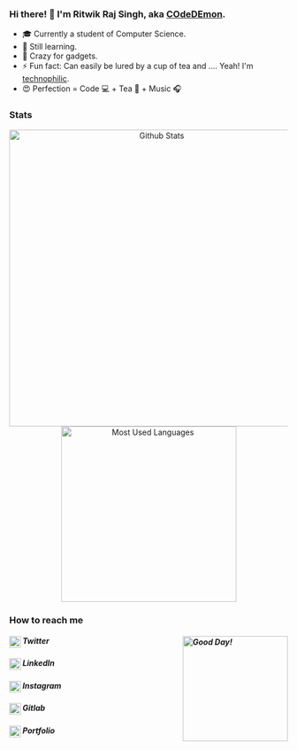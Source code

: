 ### Hi there! :wave: I'm Ritwik Raj Singh, aka [COdeDEmon](https://ritwikrajsingh.github.io/ "ritwikrajsingh.github.io").
- :mortar_board: Currently a student of Computer Science.
- :seedling: Still learning.
- :robot: Crazy for gadgets.
- :zap: Fun fact: Can easily be lured by a cup of tea and .... Yeah! I'm [technophilic](# "According to Wikipedia, Technophilic is a personality, having strong enthusiasm for technology, especially new technologies such as; personal computers, the Internet, mobile phones, etc..").
- :heart_eyes: Perfection = Code :computer: + Tea :tea: + Music :headphones:
### Stats
<div>
<p align="center">  
<img align="center" title="Demon's Stats" width="536px" alt="Github Stats" src="https://github-readme-stats.vercel.app/api?username=Ritwikrajsingh&show_icons=true&hide_border=true&hide=prs&theme=graywhite" /><img align="center" title="Languages Used" width="317px" alt="Most Used Languages" src="https://github-readme-stats.vercel.app/api/top-langs/?username=Ritwikrajsingh&langs_count=6&theme=graywhite&hide_border=true" />
</p>
</div>

### How to reach me
##### Twitter[<img align="left" title="RitwikRajSingh2" alt="RitwikRajSingh2" width="21px" src="https://cdn.jsdelivr.net/npm/simple-icons@v3/icons/twitter.svg" />](https://twitter.com/RitwikRajSingh2/) <img align="right" width="190" height="190" alt="Good Day!" src="https://ritwikrajsingh.github.io/assets/images/good_day.png" title="That's me">
##### LinkedIn[<img align="left" title="ritwik-raj-s-189562132" alt="ritwik-raj-s-189562132" width="21px" src="https://cdn.jsdelivr.net/npm/simple-icons@v3/icons/linkedin.svg" />](https://www.linkedin.com/in/ritwik-raj-s-189562132)
##### Instagram[<img align="left" title="ritwik_raj_singh_" alt="ritwik_raj_singh_" width="21px" src="https://cdn.jsdelivr.net/npm/simple-icons@v3/icons/instagram.svg" />](https://www.instagram.com/ritwik_raj_singh_/)
##### Gitlab[<img align="left" title="Ritwikrajsingh" alt="Ritwikrajsingh" width="21px" src="https://cdn.jsdelivr.net/npm/simple-icons@v3/icons/gitlab.svg" />](https://gitlab.com/Ritwikrajsingh)
##### Portfolio[<img align="left" title="ritwikrajsingh.github.io" alt="COdeDEmon" width="21px" src="https://ritwikrajsingh.github.io/assets/favicon/favicon-dark.png" />](https://ritwikrajsingh.github.io/)



<!--
**Ritwikrajsingh/Ritwikrajsingh** is a ✨ _special_ ✨ repository because its `README.md` (this file) appears on your GitHub profile.

Here are some ideas to get you started:

- 🔭 I’m currently working on ...
- 🌱 I’m currently learning ...
- 👯 I’m looking to collaborate on ...
- 🤔 I’m looking for help with ...
- 💬 Ask me about ...
- 📫 How to reach me: ...
- 😄 Pronouns: ...
- ⚡ Fun fact: ...
- --!>
